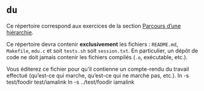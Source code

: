 #   `du`

Ce répertoire correspond aux exercices de la section
[Parcours d’une hiérarchie](http://www.fil.univ-lille1.fr/~hym/e/pds/tp/tdfs-cmd.html#du).

Ce répertoire devra contenir **exclusivement** les fichiers :
`README.md`, `Makefile`, `mdu.c` et soit `tests.sh` soit
`session.txt`.
En particulier, un dépôt de code ne doit jamais contenir les fichiers
compilés (`.o`, exécutable, etc.).

Vous éditerez ce fichier pour qu’il contienne un compte-rendu du
travail effectué (qu’est-ce qui marche, qu’est-ce qui ne marche pas,
etc.).
ln -s test/foodir test/iamalink
ln -s ../test/foodir iamalink
